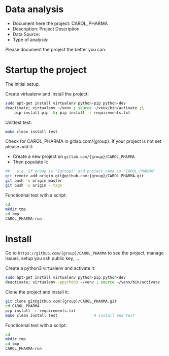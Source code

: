 # Data analysis
- Document here the project: CAROL_PHARMA
- Description: Project Description
- Data Source:
- Type of analysis:

Please document the project the better you can.

# Startup the project

The initial setup.

Create virtualenv and install the project:
```bash
sudo apt-get install virtualenv python-pip python-dev
deactivate; virtualenv ~/venv ; source ~/venv/bin/activate ;\
    pip install pip -U; pip install -r requirements.txt
```

Unittest test:
```bash
make clean install test
```

Check for CAROL_PHARMA in gitlab.com/{group}.
If your project is not set please add it:

- Create a new project on `gitlab.com/{group}/CAROL_PHARMA`
- Then populate it:

```bash
##   e.g. if group is "{group}" and project_name is "CAROL_PHARMA"
git remote add origin git@github.com:{group}/CAROL_PHARMA.git
git push -u origin master
git push -u origin --tags
```

Functionnal test with a script:

```bash
cd
mkdir tmp
cd tmp
CAROL_PHARMA-run
```

# Install

Go to `https://github.com/{group}/CAROL_PHARMA` to see the project, manage issues,
setup you ssh public key, ...

Create a python3 virtualenv and activate it:

```bash
sudo apt-get install virtualenv python-pip python-dev
deactivate; virtualenv -ppython3 ~/venv ; source ~/venv/bin/activate
```

Clone the project and install it:

```bash
git clone git@github.com:{group}/CAROL_PHARMA.git
cd CAROL_PHARMA
pip install -r requirements.txt
make clean install test                # install and test
```
Functionnal test with a script:

```bash
cd
mkdir tmp
cd tmp
CAROL_PHARMA-run
```
